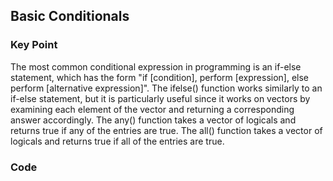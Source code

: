 ## Basic Conditionals
### Key Point
The most common conditional expression in programming is an if-else statement, which has the form "if [condition], perform [expression], else perform [alternative expression]".
The ifelse() function works similarly to an if-else statement, but it is particularly useful since it works on vectors by examining each element of the vector and returning a corresponding answer accordingly.
The any() function takes a vector of logicals and returns true if any of the entries are true.
The all() function takes a vector of logicals and returns true if all of the entries are true.
### Code
